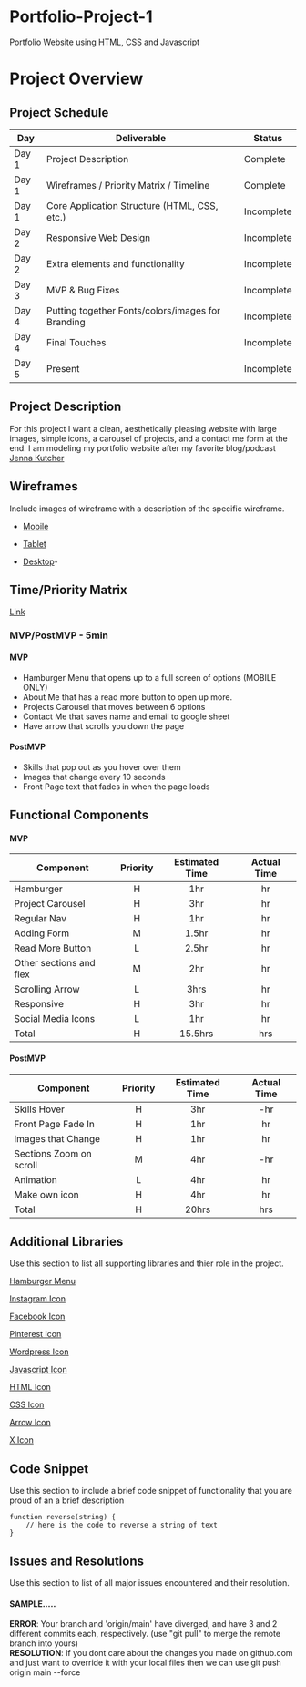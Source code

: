# Portfolio-Project-1
Portfolio Website using HTML, CSS and Javascript

# Project Overview

## Project Schedule

|  Day | Deliverable | Status
|---|---| ---|
|Day 1| Project Description | Complete
|Day 1| Wireframes / Priority Matrix / Timeline | Complete
|Day 1| Core Application Structure (HTML, CSS, etc.) | Incomplete
|Day 2| Responsive Web Design | Incomplete
|Day 2| Extra elements and functionality | Incomplete
|Day 3| MVP & Bug Fixes | Incomplete
|Day 4| Putting together Fonts/colors/images for Branding | Incomplete
|Day 4| Final Touches | Incomplete
|Day 5| Present | Incomplete


## Project Description

For this project I want a clean, aesthetically pleasing website with large images, simple icons, a carousel of projects, and a contact me form at the end.
I am modeling my portfolio website after my favorite blog/podcast [Jenna Kutcher](https://jennakutcher.com/)

## Wireframes

Include images of wireframe with a description of the specific wireframe.   

- [Mobile](https://drive.google.com/file/d/1fIve_LnaWgtU_JNv1x4y_18H6YL8AeVw/view?usp=sharing)

- [Tablet](https://drive.google.com/file/d/1jEtvOgbXKUVgSWkhcauFlze5DiovKY2A/view?usp=sharing)

- [Desktop](https://drive.google.com/file/d/1QOrAW1_NSFuM0yXjblfwGd5EDrGgmD_p/view?usp=sharing)-

## Time/Priority Matrix 

[Link](https://drive.google.com/file/d/1Oo29KYGktbupm9MPZZxr6nj0vqokuRuV/view?usp=sharing)

### MVP/PostMVP - 5min

#### MVP
- Hamburger Menu that opens up to a full screen of options (MOBILE ONLY)
- About Me that has a read more button to open up more.
- Projects Carousel that moves between 6 options
- Contact Me that saves name and email to google sheet
- Have arrow that scrolls you down the page

#### PostMVP 
- Skills that pop out as you hover over them
- Images that change every 10 seconds
- Front Page text that fades in when the page loads


## Functional Components

#### MVP
| Component | Priority | Estimated Time | Actual Time |
| --- | :---: |  :---: | :---: | 
| Hamburger | H | 1hr | hr |
| Project Carousel | H | 3hr | hr |
| Regular Nav | H | 1hr | hr |  
| Adding Form | M | 1.5hr|  hr | 
| Read More Button | L | 2.5hr|  hr |
| Other sections and flex| M | 2hr | hr|
| Scrolling Arrow | L | 3hrs|  hr | 
| Responsive | H | 3hr | hr | hr |
| Social Media Icons | L | 1hr |  hr |
| Total | H | 15.5hrs| hrs |

#### PostMVP
| Component | Priority | Estimated Time | Actual Time |
| --- | :---: |  :---: | :---: | 
| Skills Hover | H | 3hr | -hr | hr |
| Front Page Fade In | H | 1hr | hr |
| Images that Change | H | 1hr | hr |
| Sections Zoom on scroll | M | 4hr | -hr | hr |
| Animation | L | 4hr | hr |
| Make own icon | H | 4hr | hr |
| Total | H | 20hrs| hrs |

## Additional Libraries
 Use this section to list all supporting libraries and thier role in the project. 

[Hamburger Menu](https://fontawesome.com/v5.15/icons/bars?style=solid)
 
 [Instagram Icon](https://fontawesome.com/v5.15/icons/instagram?style=brands)
 
 [Facebook Icon](https://fontawesome.com/v5.15/icons/facebook-square?style=brands)
 
 [Pinterest Icon](https://fontawesome.com/v5.15/icons?d=gallery&p=2&q=pinterest)
 
 [Wordpress Icon](https://fontawesome.com/v5.15/icons/wordpress?style=brands)

 [Javascript Icon](https://fontawesome.com/v5.15/icons/js-square?style=brands)

 [HTML Icon](https://fontawesome.com/v5.15/icons/html5?style=brands)

 [CSS Icon](https://fontawesome.com/v5.15/icons/css3-alt?style=brands)

 [Arrow Icon](https://fontawesome.com/v5.15/icons/arrow-circle-right?style=solid)

 [X Icon](https://fontawesome.com/v5.15/icons/times?style=solid)

## Code Snippet

Use this section to include a brief code snippet of functionality that you are proud of an a brief description  

```
function reverse(string) {
	// here is the code to reverse a string of text
}
```

## Issues and Resolutions
 Use this section to list of all major issues encountered and their resolution.

#### SAMPLE.....
**ERROR**: Your branch and 'origin/main' have diverged,
and have 3 and 2 different commits each, respectively.
  (use "git pull" to merge the remote branch into yours)                         
**RESOLUTION**: If you dont care about the changes you made on github.com and just want to override it with your local files then we can use git push origin main --force